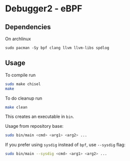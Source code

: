 # Debugger2 - eBPF

## Dependencies

On archlinux

```
sudo pacman -Sy bpf clang llvm llvm-libs spdlog
```


## Usage

To compile run 

```bash
sudo make chisel
make
```

To do cleanup run

```bash
make clean
```

This creates an executable in `bin`.

Usage from repository base:

```bash
sudo bin/main <cmd> <arg1> <arg2> ...
```

If you prefer using `sysdig` instead of `bpf`, use `--sysdig` flag:

```bash
sudo bin/main --sysdig <cmd> <arg1> <arg2> ...
```
